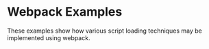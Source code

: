 # Webpack Examples

These examples show how various script loading techniques may be implemented using webpack.